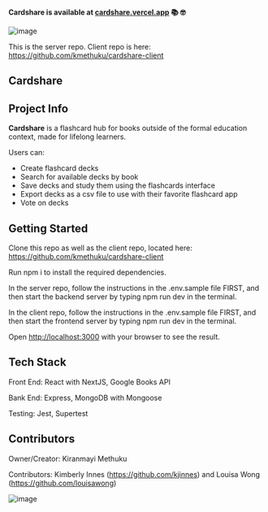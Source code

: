 **Cardshare is available at [cardshare.vercel.app](https://cardshare.vercel.app) 📚 🤓**

![image](https://user-images.githubusercontent.com/74379281/123908819-f3fa7d00-d92c-11eb-8edf-ecaf13ccf18b.png)

This is the server repo. Client repo is here: https://github.com/kmethuku/cardshare-client

## Cardshare

## Project Info

**Cardshare** is a flashcard hub for books outside of the formal education context, made for lifelong learners.

Users can: 
  * Create flashcard decks
  * Search for available decks by book
  * Save decks and study them using the flashcards interface
  * Export decks as a csv file to use with their favorite flashcard app
  * Vote on decks

## Getting Started

Clone this repo as well as the client repo, located here: https://github.com/kmethuku/cardshare-client

Run npm i to install the required dependencies.

In the server repo, follow the instructions in the .env.sample file FIRST, and then start the backend server by typing npm run dev in the terminal.

In the client repo, follow the instructions in the .env.sample file FIRST, and then start the frontend server by typing npm run dev in the terminal.

Open [http://localhost:3000](http://localhost:3000) with your browser to see the result.

## Tech Stack

Front End: React with NextJS, Google Books API

Bank End: Express, MongoDB with Mongoose

Testing: Jest, Supertest

## Contributors

Owner/Creator: Kiranmayi Methuku

Contributors: Kimberly Innes (https://github.com/kjinnes) and Louisa Wong (https://github.com/louisawong)

![image](https://user-images.githubusercontent.com/74379281/123909213-8864df80-d92d-11eb-85e2-f83f819e2b49.png)

